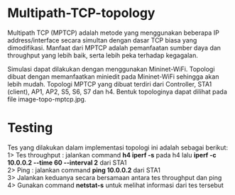 # Multipath-TCP-topology


Multipath TCP (MPTCP) adalah metode yang menggunakan beberapa IP address/interface secara simultan dengan dasar TCP biasa yang dimodifikasi. Manfaat dari MPTCP adalah pemanfaatan sumber daya dan throughput yang lebih baik, serta lebih peka terhadap kegagalan.

Simulasi dapat dilakukan dengan menggunakan Mininet-WiFi. Topologi dibuat dengan memanfaatkan miniedit pada Mininet-WiFi sehingga akan lebih mudah. Topologi MPTCP yang dibuat terdiri dari Controller, STA1 (client), AP1, AP2, S5, S6, S7 dan h4. Bentuk topologinya dapat dilihat pada file image-topo-mptcp.jpg.

# Testing


Tes yang dilakukan dalam implementasi topologi ini adalah sebagai berikut:
<br /> 1> Tes throughput : jalankan command **h4 iperf -s** pada h4 lalu **iperf -c 10.0.0.2 --time 60 --interval 2** dari STA1
<br /> 2> Ping : jalankan command **ping 10.0.0.2** dari STA1
<br /> 3> Jalankan keduanya secara bersamaan antara tes throughput dan ping
<br /> 4> Gunakan command **netstat-s** untuk melihat informasi dari tes tersebut
